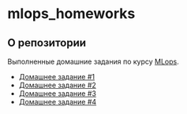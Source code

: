 # mlops_homeworks

## О репозитории

Выполненные домашние задания по курсу [MLops](https://otus.ru/lessons/ml-bigdata/).

* [Домашнее задание #1](hw1)
* [Домашнее задание #2](hw2)
* [Домашнее задание #3](hw3)
* [Домашнее задание #4](hw4)